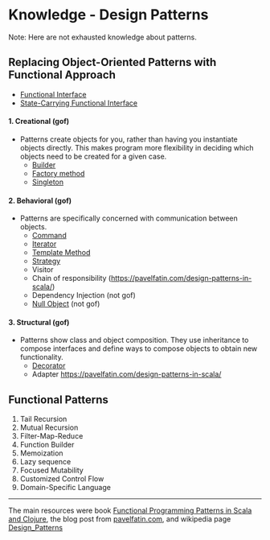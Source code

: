 Knowledge - Design Patterns
====================

Note: Here are not exhausted knowledge about patterns.

## Replacing Object-Oriented Patterns with Functional Approach
 - [Functional Interface](https://github.com/OndrejKucera/knowledge_patterns/blob/master/Functional_Interface.md)
 - [State-Carrying Functional Interface](https://github.com/OndrejKucera/knowledge_patterns/blob/master/State-Carrying_Functional_Interface.md)

#### 1. Creational (gof)
  - Patterns create objects for you, rather than having you instantiate objects directly. This makes program more flexibility in deciding which objects need to be created for a given case.
    - [Builder](https://github.com/OndrejKucera/knowledge_patterns/blob/master/Builder.md)
    - [Factory method](https://github.com/OndrejKucera/knowledge_patterns/blob/master/Factory_Method.md)
    - [Singleton](https://github.com/OndrejKucera/knowledge_design_patterns/blob/master/Singleton.md)

#### 2. Behavioral (gof)
 - Patterns are specifically concerned with communication between objects.
   - [Command](https://github.com/OndrejKucera/knowledge_patterns/blob/master/Command.md)
   - [Iterator](https://github.com/OndrejKucera/knowledge_patterns/blob/master/Iterator.md)
   - [Template Method](https://github.com/OndrejKucera/knowledge_patterns/blob/master/Template_Method.md)
   - [Strategy](https://github.com/OndrejKucera/knowledge_patterns/blob/master/Strategy.md)
   - Visitor
   - Chain of responsibility (https://pavelfatin.com/design-patterns-in-scala/)
   - Dependency Injection (not gof)
   - [Null Object](https://github.com/OndrejKucera/knowledge_patterns/blob/master/Null_Object.md) (not gof)

#### 3. Structural (gof)
 - Patterns show class and object composition. They use inheritance to compose interfaces and define ways to compose objects to obtain new functionality.
   - [Decorator](https://github.com/OndrejKucera/knowledge_design_patterns/blob/master/Decorator.md)
   - Adapter https://pavelfatin.com/design-patterns-in-scala/


## Functional Patterns
1. Tail Recursion
2. Mutual Recursion
3. Filter-Map-Reduce
4. Function Builder
5. Memoization
6. Lazy sequence
7. Focused Mutability
8. Customized Control Flow
9. Domain-Specific Language

---
The main resources were book [Functional Programming Patterns in Scala and Clojure](https://www.goodreads.com/book/show/17610214-functional-programming-patterns-in-scala-and-clojure), the blog post from [pavelfatin.com](https://pavelfatin.com/design-patterns-in-scala/), and wikipedia page [Design_Patterns](https://en.wikipedia.org/wiki/Design_Patterns#Patterns_by_Type)
